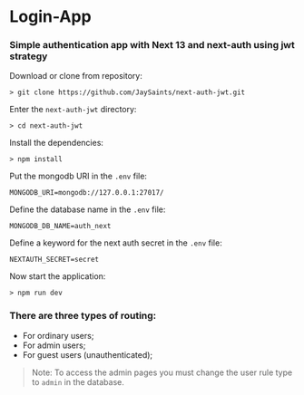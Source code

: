 # Login-App

### Simple authentication app with Next 13 and next-auth using jwt strategy

Download or clone from repository:

```
> git clone https://github.com/JaySaints/next-auth-jwt.git
```

Enter the `next-auth-jwt` directory:

```
> cd next-auth-jwt
```

Install the dependencies:

```
> npm install
```

Put the mongodb URI in the `.env` file:

```
MONGODB_URI=mongodb://127.0.0.1:27017/
```

Define the database name in the `.env` file:

```
MONGODB_DB_NAME=auth_next
```

Define a keyword for the next auth secret in the `.env` file:

```
NEXTAUTH_SECRET=secret
```

Now start the application:

```
> npm run dev
```

### There are three types of routing:

- For ordinary users;
- For admin users;
- For guest users (unauthenticated);

> Note: To access the admin pages you must change the user rule type to `admin` in the database.

